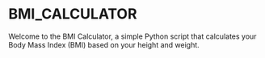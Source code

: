 # BMI_CALCULATOR
Welcome to the BMI Calculator, a simple Python script that calculates your Body Mass Index (BMI) based on your height and weight.
